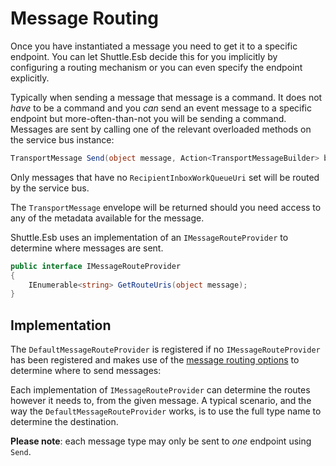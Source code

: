 # Message Routing

Once you have instantiated a message you need to get it to a specific endpoint.  You can let Shuttle.Esb decide this for you implicitly by configuring a routing mechanism or you can even specify the endpoint explicitly.

Typically when sending a message that message is a command.  It does not _have_ to be a command and you _can_ send an event message to a specific endpoint but more-often-than-not you will be sending a command.  Messages are sent by calling one of the relevant overloaded methods on the service bus instance:

```c#
TransportMessage Send(object message, Action<TransportMessageBuilder> builder = null);
```

Only messages that have no `RecipientInboxWorkQueueUri` set will be routed by the service bus.

The `TransportMessage` envelope will be returned should you need access to any of the metadata available for the message.

Shuttle.Esb uses an implementation of an `IMessageRouteProvider` to determine where messages are sent.

```c#
public interface IMessageRouteProvider
{
    IEnumerable<string> GetRouteUris(object message);    
}
```

## Implementation

The `DefaultMessageRouteProvider` is registered if no `IMessageRouteProvider` has been registered and makes use of the [message routing options](/shuttle-esb/options/message-routes) to determine where to send messages:

Each implementation of `IMessageRouteProvider` can determine the routes however it needs to, from the given message.  A typical scenario, and the way the `DefaultMessageRouteProvider` works, is to use the full type name to determine the destination.

**Please note**: each message type may only be sent to _one_ endpoint using `Send`.
